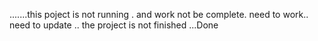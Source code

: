 .......this poject is not running . and work not be complete.
need to work.. need to update
..
the project is not finished ...Done

